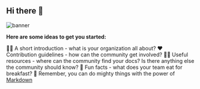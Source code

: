 ## Hi there 👋

![banner](https://i.postimg.cc/hvvG0v4Y/Pics-Art-25-04-14-12-02-27-558.png)

**Here are some ideas to get you started:**

🙋‍♀️ A short introduction - what is your organization all about?
❤️ Contribution guidelines - how can the community get involved?
👩‍💻 Useful resources - where can the community find your docs? Is there anything else the community should know?
🍿 Fun facts - what does your team eat for breakfast?
🧙 Remember, you can do mighty things with the power of [Markdown](https://docs.github.com/github/writing-on-github/getting-started-with-writing-and-formatting-on-github/basic-writing-and-formatting-syntax)
